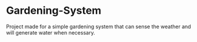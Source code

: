 # Gardening-System
Project made for a simple gardening system that can sense the weather and will generate water when necessary.
